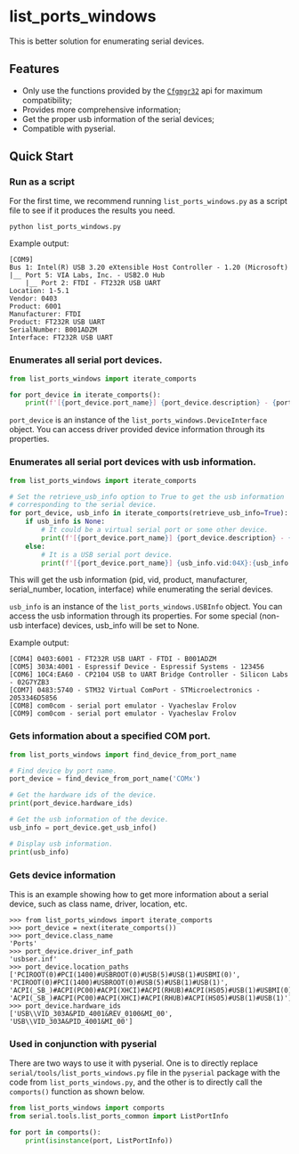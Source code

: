 # list_ports_windows

This is better solution for enumerating serial devices.

## Features

- Only use the functions provided by the [`Cfgmgr32`](https://learn.microsoft.com/en-us/windows-hardware/drivers/install/porting-from-setupapi-to-cfgmgr32?source=recommendations) api for maximum compatibility;
- Provides more comprehensive information;
- Get the proper usb information of the serial devices;
- Compatible with pyserial.

## Quick Start

### Run as a script

For the first time, we recommend running `list_ports_windows.py` as a script file to see if it produces the results you need.

```
python list_ports_windows.py
```

Example output:

```
[COM9]
Bus 1: Intel(R) USB 3.20 eXtensible Host Controller - 1.20 (Microsoft)
|__ Port 5: VIA Labs, Inc. - USB2.0 Hub
    |__ Port 2: FTDI - FT232R USB UART
Location: 1-5.1
Vendor: 0403
Product: 6001
Manufacturer: FTDI
Product: FT232R USB UART
SerialNumber: B001ADZM
Interface: FT232R USB UART
```

### Enumerates all serial port devices.

```python
from list_ports_windows import iterate_comports

for port_device in iterate_comports():
    print(f'[{port_device.port_name}] {port_device.description} - {port_device.manufacturer}')
```

`port_device` is an instance of the `list_ports_windows.DeviceInterface` object. You can access driver provided device information through its properties.

### Enumerates all serial port devices with usb information.

```python
from list_ports_windows import iterate_comports

# Set the retrieve_usb_info option to True to get the usb information
# corresponding to the serial device.
for port_device, usb_info in iterate_comports(retrieve_usb_info=True):
    if usb_info is None:
        # It could be a virtual serial port or some other device.
        print(f'[{port_device.port_name}] {port_device.description} - {port_device.manufacturer}')
    else:
        # It is a USB serial port device.
        print(f'[{port_device.port_name}] {usb_info.vid:04X}:{usb_info.pid:04X} - {usb_info.product} - {usb_info.manufacturer} - {usb_info.serial_number}')
```

This will get the usb information (pid, vid, product, manufacturer, serial_number, location, interface) while enumerating the serial devices.

`usb_info` is an instance of the `list_ports_windows.USBInfo` object. You can access the usb information through its properties. For some special (non-usb interface) devices, usb_info will be set to None.

Example output:

```
[COM4] 0403:6001 - FT232R USB UART - FTDI - B001ADZM
[COM5] 303A:4001 - Espressif Device - Espressif Systems - 123456
[COM6] 10C4:EA60 - CP2104 USB to UART Bridge Controller - Silicon Labs - 02G7YZB3
[COM7] 0483:5740 - STM32 Virtual ComPort - STMicroelectronics - 2053346D5856
[COM8] com0com - serial port emulator - Vyacheslav Frolov
[COM9] com0com - serial port emulator - Vyacheslav Frolov
```

### Gets information about a specified COM port.

```python
from list_ports_windows import find_device_from_port_name

# Find device by port name.
port_device = find_device_from_port_name('COMx')

# Get the hardware ids of the device.
print(port_device.hardware_ids)

# Get the usb information of the device.
usb_info = port_device.get_usb_info()

# Display usb information.
print(usb_info)
```

### Gets device information

This is an example showing how to get more information about a serial device, such as class name, driver, location, etc.

```pycon
>>> from list_ports_windows import iterate_comports
>>> port_device = next(iterate_comports()) 
>>> port_device.class_name
'Ports'
>>> port_device.driver_inf_path
'usbser.inf'
>>> port_device.location_paths
['PCIROOT(0)#PCI(1400)#USBROOT(0)#USB(5)#USB(1)#USBMI(0)', 'PCIROOT(0)#PCI(1400)#USBROOT(0)#USB(5)#USB(1)#USB(1)', 'ACPI(_SB_)#ACPI(PC00)#ACPI(XHCI)#ACPI(RHUB)#ACPI(HS05)#USB(1)#USBMI(0)', 'ACPI(_SB_)#ACPI(PC00)#ACPI(XHCI)#ACPI(RHUB)#ACPI(HS05)#USB(1)#USB(1)']
>>> port_device.hardware_ids  
['USB\\VID_303A&PID_4001&REV_0100&MI_00', 'USB\\VID_303A&PID_4001&MI_00']
```

### Used in conjunction with pyserial

There are two ways to use it with pyserial. One is to directly replace `serial/tools/list_ports_windows.py` file in the `pyserial` package with the code from `list_ports_windows.py`, and the other is to directly call the `comports()` function as shown below.

```python
from list_ports_windows import comports
from serial.tools.list_ports_common import ListPortInfo

for port in comports():
    print(isinstance(port, ListPortInfo))
```
